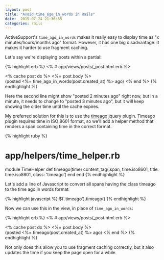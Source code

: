 ```yaml
---
layout: post
title: "Avoid time_ago_in_words in Rails"
date:  2015-07-24 21:36:55
categories: rails
---
```


ActiveSupport's `time_ago_in_words`
makes it really easy
to display time as
"x minutes/hours/months ago" format.
However,
it has one big disadvantage:
it makes it harder to use fragment caching.

Let's say we're displaying posts
within a partial:

{% highlight erb %}
<% # app/views/posts/_post.html.erb %>

<% cache post do %>
  <%= post.body %><br/>
  (posted <%= time_ago_in_words(post.created_at) %> ago)
<% end %>
{% endhighlight %}

Here the second line might show
"posted 2 minutes ago"
right now,
but in a minute,
it needs to change to
"posted 3 minutes ago",
but it will keep showing
the older time
until the cache expires.

My preferred solution for this
is to use the
[timeago](http://timeago.yarp.com)
jquery plugin.
Timeago plugin requires
time in ISO 8601 format,
so we'll add a helper method
that renders a span
containing time in the correct format.

{% highlight ruby %}
# app/helpers/time_helper.rb

module TimeHelper
  def timeago(time)
    content_tag(:span, time.iso8601, title: time.iso8601, class: 'timeago')
  end
end
{% endhighlight %}

Let's add a line of Javascript
to convert all spans
having the class timeago
to the time ago in words format:

{% highlight javascript %}
$('.timeago').timeago()
{% endhighlight %}

Now we can use this in the view, in place of
`time_ago_in_words`:

{% highlight erb %}
<% # app/views/posts/_post.html.erb %>

<% cache post do %>
  <%= post.body %><br/>
  (posted <%= timeago(post.created_at) %> ago)
<% end %>
{% endhighlight %}

Not only does this allow you
to use fragment caching correctly,
but it also updates the time
if you keep the page open for a while.

